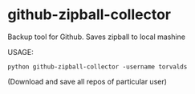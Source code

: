 # github-zipball-collector
Backup tool for Github. Saves zipball to local mashine

USAGE:
```commandLine
python github-zipball-collector -username torvalds
```
(Download and save all repos of particular user)
